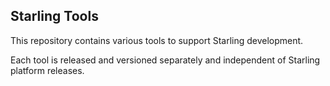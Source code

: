 Starling Tools
---------------
This repository contains various tools to support Starling development.

Each tool is released and versioned separately and independent of Starling platform releases.
